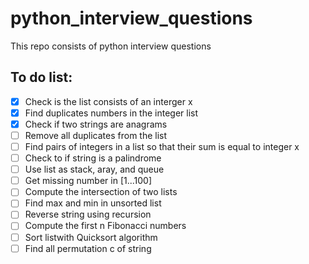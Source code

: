 # python_interview_questions
This repo consists of python interview questions

## To do list:
- [x] Check is the list consists of an interger x  
- [x] Find duplicates numbers in the integer list
- [x] Check if two strings are anagrams
- [ ] Remove all duplicates from the list
- [ ] Find pairs of integers in a list so that their sum is equal to integer x
- [ ] Check to if  string is a palindrome
- [ ] Use list as stack, aray, and queue
- [ ] Get missing number in [1...100]
- [ ] Compute the intersection of two lists
- [ ] Find max and min in unsorted list
- [ ] Reverse string using recursion
- [ ] Compute the first n Fibonacci numbers
- [ ] Sort listwith Quicksort algorithm
- [ ] Find all permutation c of string
